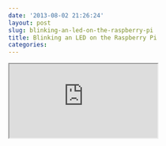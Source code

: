 ```yaml
---
date: '2013-08-02 21:26:24'
layout: post
slug: blinking-an-led-on-the-raspberry-pi
title: Blinking an LED on the Raspberry Pi
categories:
---
```


<iframe class="youtube" src="http://www.youtube.com/embed/v4TDU3WMgs4"></iframe>
